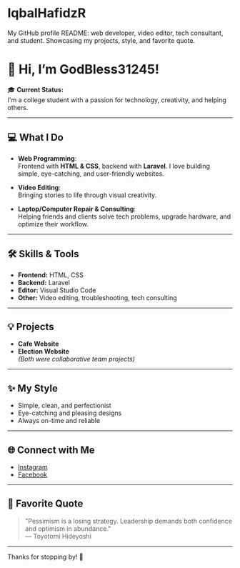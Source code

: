 # IqbalHafidzR
My GitHub profile README: web developer, video editor, tech consultant, and student. Showcasing my projects, style, and favorite quote.

# 👋 Hi, I’m GodBless31245!

🎓 **Current Status:**  
I'm a college student with a passion for technology, creativity, and helping others.

---

## 💻 What I Do

- **Web Programming**:  
  Frontend with **HTML & CSS**, backend with **Laravel**. I love building simple, eye-catching, and user-friendly websites.

- **Video Editing**:  
  Bringing stories to life through visual creativity.

- **Laptop/Computer Repair & Consulting**:  
  Helping friends and clients solve tech problems, upgrade hardware, and optimize their workflow.

---

## 🛠️ Skills & Tools

- **Frontend:** HTML, CSS  
- **Backend:** Laravel  
- **Editor:** Visual Studio Code  
- **Other:** Video editing, troubleshooting, tech consulting

---

## 💡 Projects

- **Cafe Website**  
- **Election Website**  
  *(Both were collaborative team projects)*

---

## ✨ My Style

- Simple, clean, and perfectionist
- Eye-catching and pleasing designs
- Always on-time and reliable

---

## 🌐 Connect with Me

- [Instagram](https://instagram.com/)  
- [Facebook](https://facebook.com/)  

---

## 📜 Favorite Quote

> "Pessimism is a losing strategy. Leadership demands both confidence and optimism in abundance."  
> — Toyotomi Hideyoshi

---

Thanks for stopping by! 🚀
